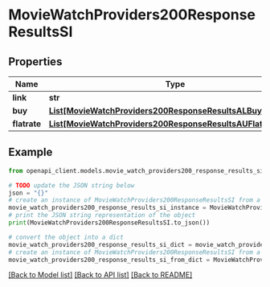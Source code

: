 # MovieWatchProviders200ResponseResultsSI


## Properties

Name | Type | Description | Notes
------------ | ------------- | ------------- | -------------
**link** | **str** |  | [optional] 
**buy** | [**List[MovieWatchProviders200ResponseResultsALBuyInner]**](MovieWatchProviders200ResponseResultsALBuyInner.md) |  | [optional] 
**flatrate** | [**List[MovieWatchProviders200ResponseResultsAUFlatrateInner]**](MovieWatchProviders200ResponseResultsAUFlatrateInner.md) |  | [optional] 

## Example

```python
from openapi_client.models.movie_watch_providers200_response_results_si import MovieWatchProviders200ResponseResultsSI

# TODO update the JSON string below
json = "{}"
# create an instance of MovieWatchProviders200ResponseResultsSI from a JSON string
movie_watch_providers200_response_results_si_instance = MovieWatchProviders200ResponseResultsSI.from_json(json)
# print the JSON string representation of the object
print(MovieWatchProviders200ResponseResultsSI.to_json())

# convert the object into a dict
movie_watch_providers200_response_results_si_dict = movie_watch_providers200_response_results_si_instance.to_dict()
# create an instance of MovieWatchProviders200ResponseResultsSI from a dict
movie_watch_providers200_response_results_si_from_dict = MovieWatchProviders200ResponseResultsSI.from_dict(movie_watch_providers200_response_results_si_dict)
```
[[Back to Model list]](../README.md#documentation-for-models) [[Back to API list]](../README.md#documentation-for-api-endpoints) [[Back to README]](../README.md)


